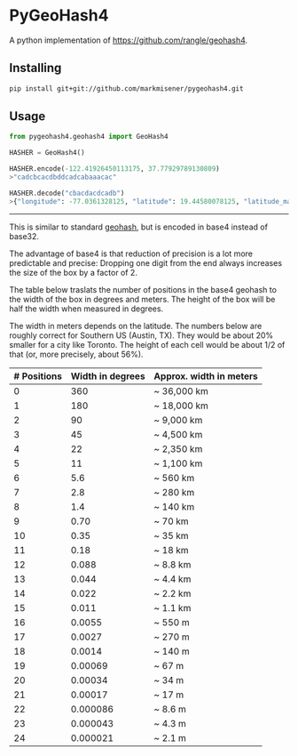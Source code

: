 # PyGeoHash4

A python implementation of https://github.com/rangle/geohash4.

## Installing

```sh
pip install git+git://github.com/markmisener/pygeohash4.git
```

## Usage

```python
from pygeohash4.geohash4 import GeoHash4

HASHER = GeoHash4()

HASHER.encode(-122.41926450113175, 37.77929789130809)
>"cadcbcacdbddcadcabaaacac"

HASHER.decode("cbacdacdcadb")
>{"longitude": -77.0361328125, "latitude": 19.44580078125, "latitude_margin": 0.02197265625, "longitude_margin": 0.0439453125}

```

---
This is similar to standard [geohash](https://en.wikipedia.org/wiki/Geohash), but is encoded in base4 instead of base32.

The advantage of base4 is that reduction of precision is a lot more predictable and precise: Dropping one digit from the end always increases the size of the box by a factor of 2.

The table below traslats the number of positions in the base4 geohash to the width of the box in degrees and meters. The height of the box will be half the width when measured in degrees.

The width in meters depends on the latitude. The numbers below are roughly correct for Southern US (Austin, TX). They would be about 20% smaller for a city like Toronto. The height of each cell would be about 1/2 of that (or, more precisely, about 56%).


| # Positions  | Width in degrees | Approx. width in meters |
| ------------ | ---------------- | ----------------------- |
|  0           |   360         | ~ 36,000 km |
|  1           |   180         | ~ 18,000 km |
|  2           |    90          | ~ 9,000 km |
|  3           |    45          | ~ 4,500 km |
|  4           |    22          | ~ 2,350 km |
|  5           |    11          | ~ 1,100 km |
|  6           |    5.6           | ~ 560 km |
|  7           |    2.8           | ~ 280 km |
|  8           |    1.4           | ~ 140 km |
|  9           |    0.70           | ~ 70 km |
| 10           |    0.35           | ~ 35 km |
| 11           |    0.18           | ~ 18 km |
| 12           |    0.088           | ~ 8.8 km |
| 13           |    0.044           | ~ 4.4 km |
| 14           |    0.022           | ~ 2.2 km |
| 15           |    0.011           | ~ 1.1 km |
| 16           |    0.0055        | ~ 550 m |
| 17           |    0.0027        | ~ 270 m |
| 18           |    0.0014        | ~ 140 m |
| 19           |    0.00069        | ~ 67 m |
| 20           |    0.00034        | ~ 34 m |
| 21           |    0.00017        | ~ 17 m |
| 22           |    0.000086       | ~ 8.6 m |
| 23           |    0.000043       | ~ 4.3 m |
| 24           |    0.000021       | ~ 2.1 m |
